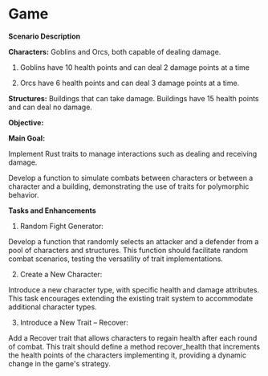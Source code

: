 # Game
**Scenario Description**

**Characters:** Goblins and Orcs, both capable of dealing damage.

1. Goblins have 10 health points and can deal 2 damage points at a time

2. Orcs have 6 health points and can deal 3 damage points at a time.

**Structures:** Buildings that can take damage. Buildings have 15 health points 
and can deal no damage. 

**Objective:**

**Main Goal:** 

Implement Rust traits to manage interactions such as dealing and receiving damage.

Develop a function to simulate combats between characters or between a character and a building, demonstrating the use of traits for polymorphic behavior.

**Tasks and Enhancements**

1. Random Fight Generator:

Develop a function that randomly selects an attacker and a defender from a pool of characters and structures. This function should facilitate random combat scenarios, testing the versatility of trait implementations.

2. Create a New Character:

Introduce a new character type, with specific health and damage attributes. This task encourages extending the existing trait system to accommodate additional character types.

3. Introduce a New Trait – Recover:

Add a Recover trait that allows characters to regain health after each round of combat. This trait should define a method recover_health that increments the health points of the characters implementing it, providing a dynamic change in the game's strategy.